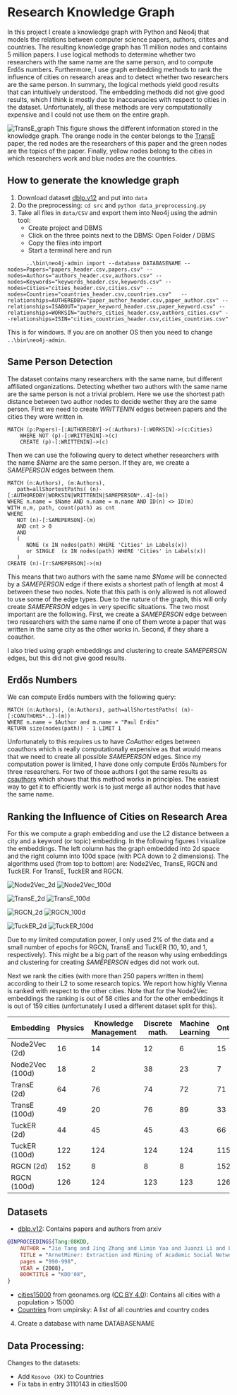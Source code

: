 # Research Knowledge Graph
In this project I create a knowledge graph with Python and Neo4j that models the relations between computer science papers, authors, citites and countries. The resulting knowledge graph has 11 million nodes and contains 5 million papers. I use logical methods to determine whether two researchers with the same name are the same person, and to compute Erdős numbers. Furthermore, I use graph embedding methods to rank the influence of cities on research areas and to detect whether two researchers are the same person. In summary, the logical methods yield good results that can intuitively understood.  The embedding methods did not give good results, which I think is mostly due to inaccaruacies with respect to cities in the dataset. Unfortunately, all these methods are very computationally expensive and I could not use them on the entire graph.

![TransE_graph](https://github.com/ocatias/Research_KnowledgeGraph/blob/main/imgs/TransE_graph.png)
This figure shows the different information stored in the knowledge graph. The orange node in the center belongs to the [TransE](https://papers.nips.cc/paper/2013/file/1cecc7a77928ca8133fa24680a88d2f9-Paper.pdf) paper, the red nodes are the researchers of this paper and the green nodes are the topics of the paper. Finally, yellow nodes belong to the cities in which researchers work and blue nodes are the countries.

## How to generate the knowledge graph

1. Download dataset [dblp.v12](https://www.aminer.org/citation) and put into `data`
2. Do the preprocessing:  `cd src` and `python data_preprocessing.py`
3. Take all files in `data/CSV` and export them into Neo4j using the admin tool:
    - Create project and DBMS
    - Click on the three points next to the DBMS: Open Folder / DBMS
    - Copy the files into import
    - Start a terminal here and run
```
      ..\bin\neo4j-admin import --database DATABASENAME --nodes=Papers="papers_header.csv,papers.csv" --nodes=Authors="authors_header.csv,authors.csv" --nodes=Keywords="keywords_header.csv,keywords.csv" --nodes=Cities="cities_header.csv,cities.csv" --nodes=Countries="countries_header.csv,countries.csv"   --relationships=AUTHEREDBY="paper_author_header.csv,paper_author.csv" --relationships=ISABOUT="paper_keyword_header.csv,paper_keyword.csv" --relationships=WORKSIN="authors_cities_header.csv,authors_cities.csv" --relationships=ISIN="cities_countries_header.csv,cities_countries.csv"
```

  This is for windows. If you are on another OS then you need to change `..\bin\neo4j-admin`.

## Same Person Detection
The dataset contains many researchers with the same name, but different affiliated organizations. Detecting whether two authors with the same name are the same person is not a trivial problem. Here we use the shortest path distance between two author nodes to decide wether they are the same person. First we need to create *WRITTENIN* edges between papers and the cities they were written in.
```
MATCH (p:Papers)-[:AUTHOREDBY]->(:Authors)-[:WORKSIN]->(c:Cities)
	WHERE NOT (p)-[:WRITTENIN]->(c)
	CREATE (p)-[:WRITTENIN]->(c)
```
Then we can use the following query to detect whether researchers with the name *$Name* are the same person. If they are, we create a *SAMEPERSON* edges between them.
```
MATCH (n:Authors), (m:Authors),
   path=allShortestPaths( (n)-[:AUTHOREDBY|WORKSIN|WRITTENIN|SAMEPERSON*..4]-(m))
WHERE n.name = $Name AND n.name = m.name AND ID(n) <> ID(m)
WITH n,m, path, count(path) as cnt
WHERE 
   NOT (n)-[:SAMEPERSON]-(m) 
   AND cnt > 0
   AND 
   (
      NONE (x IN nodes(path) WHERE 'Cities' in Labels(x)) 
      or SINGLE  (x IN nodes(path) WHERE 'Cities' in Labels(x))
   )
CREATE (n)-[r:SAMEPERSON]->(m)
```
This means that two authors with the same name *$Name* will be connected by a *SAMEPERSON* edge if there exists a shortest path of length at most 4 between these two nodes. Note that this path is only allowed is not allowed to use some of the edge types. Due to the nature of the graph, this will only create *SAMEPERSON* edges in very specific situations. The two most important are the following. First, we create a *SAMEPERSON* edge between two researchers with the same name if one of them wrote a paper that was written in the same city as the other works in. Second, if they share a coauthor.

I also tried using graph embeddings and clustering to create *SAMEPERSON* edges, but this did not give good results.

## Erdős Numbers
We can compute Erdős numbers with the following query:
```
MATCH (n:Authors), (m:Authors), path=allShortestPaths( (n)-[:COAUTHORS*..]-(m))
WHERE n.name = $Author and m.name = "Paul Erdös"
RETURN size(nodes(path)) - 1 LIMIT 1
```
Unfortunately to this requires us to have *CoAuthor* edges between coauthors which is really computationally expensive as that would means that we need to create all possible *SAMEPERSON* edges. Since my computation power is limited, I have done only compute Erdős Numbers for three researchers. For two of those authors I got the same results as [csauthors](csauthors.net) which shows that this method works in principles. The easiest way to get it to efficiently work is to just merge all author nodes that have the same name.

## Ranking the Influence of Cities on Research Area
For this we compute a graph embedding and use the L2 distance between a city and a keyword (or topic) embedding. In the following figures I visualize the embeddings. The left column has the graph embedded into 2d space and the right column into 100d space (with PCA down to 2 dimensions). The algorithms used (from top to bottom) are: Node2Vec, TransE, RGCN and TuckER. For TransE, TuckER and RGCN. 

![Node2Vec_2d](https://github.com/ocatias/Research_KnowledgeGraph/blob/main/imgs/n2v_2d.png)
![Node2Vec_100d](https://github.com/ocatias/Research_KnowledgeGraph/blob/main/imgs/n2v_100d.png)

![TransE_2d](https://github.com/ocatias/Research_KnowledgeGraph/blob/main/imgs/transE_2d.png)
![TransE_100d](https://github.com/ocatias/Research_KnowledgeGraph/blob/main/imgs/transE_100d.png)

![RGCN_2d](https://github.com/ocatias/Research_KnowledgeGraph/blob/main/imgs/rgcn_2d.png)
![RGCN_100d](https://github.com/ocatias/Research_KnowledgeGraph/blob/main/imgs/rgcn_100d.png)

![TuckER_2d](https://github.com/ocatias/Research_KnowledgeGraph/blob/main/imgs/tucker_2d.png)
![TuckER_100d](https://github.com/ocatias/Research_KnowledgeGraph/blob/main/imgs/tucker_100d.png)

Due to my limited computation power, I only used 2% of the data and a small number of epochs for RGCN, TransE and TuckER (10, 10, and 1, respectively). This might be a big part of the reason why using embeddings and clustering for creating *SAMEPERSON* edges did not work out. 

Next we rank the cities (with more than 250 papers written in them) according to their L2 to some research topics. We report how highly Vienna is ranked with respect to the other cities. Note that for the Node2Vec embeddings the ranking is out of 58 cities and for the other embeddings it is out of 159 cities (unfortunately I used a different dataset split for this). 

| Embedding | Physics | Knowledge Management | Discrete math. | Machine Learning | Ontology | Descr. Logic | Knowl. graph |
|---|---|---|---|---|---|---|---|
| Node2Vec (2d) | 16 | 14 | 12 | 6 | 15 | 17 | 17 |
| Node2Vec (100d) | 18 | 2 | 38 | 23 | 7 | 27 | 21 |
| TransE (2d) | 64 | 76 | 74 | 72 | 71 | 70 | 64 |
| TransE (100d) | 49 | 20 | 76 | 89 | 33 | 30 | 14 |
| TuckER (2d) | 44 | 45 | 45 | 43 | 66 | 46 | 111 |
| TuckER (100d) | 122 | 124 | 124 | 124 | 115 | 116 | 80 |
| RGCN (2d) | 152 | 8 | 8 | 8 | 152 | 152 | 152 |
| RGCN (100d) | 126 | 124 | 123 | 123 | 126 | 125 | 125 |

## Datasets
- [dblp.v12](https://www.aminer.org/citation): Contains papers and authors from arxiv
```bibtex
@INPROCEEDINGS{Tang:08KDD,
    AUTHOR = "Jie Tang and Jing Zhang and Limin Yao and Juanzi Li and Li Zhang and Zhong Su",
    TITLE = "ArnetMiner: Extraction and Mining of Academic Social Networks",
    pages = "990-998",
    YEAR = {2008},
    BOOKTITLE = "KDD'08",
}
```
- [cities15000](http://download.geonames.org/export/dump/) from geonames.org ([CC BY 4.0](https://creativecommons.org/licenses/by/4.0/)): Contains all cities with a population > 15000
- [Countries](https://github.com/umpirsky/country-list/blob/master/data/en/country.txt) from umpirsky: A list of all countries and country codes




4. Create a database with name DATABASENAME

## Data Processing:
Changes to the datasets:
- Add `Kosovo (XK)` to Countries
- Fix tabs in entry 3110143 in cities1500
